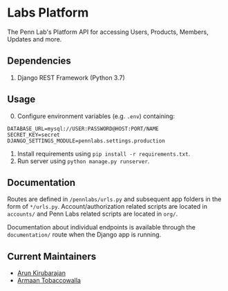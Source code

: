 # Labs Platform
The Penn Lab's Platform API for accessing Users, Products, Members, Updates and more. 

## Dependencies
1. Django REST Framework (Python 3.7)

## Usage
0. Configure environment variables (e.g. `.env`) containing:
```
DATABASE_URL=mysql://USER:PASSWORD@HOST:PORT/NAME
SECRET_KEY=secret
DJANGO_SETTINGS_MODULE=pennlabs.settings.production
```
1. Install requirements using `pip install -r requirements.txt`.
2. Run server using `python manage.py runserver`.

## Documentation
Routes are defined in `/pennlabs/urls.py` and subsequent app folders in the form of `*/urls.py`. Account/authorization related scripts are located in `accounts/` and Penn Labs related scripts are located in `org/`.

Documentation about individual endpoints is available through the `documentation/` route when the Django app is running.

## Current Maintainers
- [Arun Kirubarajan](https://github.com/kirubarajan)
- [Armaan Tobaccowalla](https://github.com/ArmaanT)
